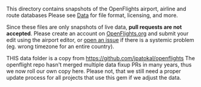 This directory contains snapshots of the OpenFlights airport, airline and route databases
Please see [Data](http://openflights.org/data.html) for file format, licensing, and more.

Since these files are only snapshots of live data, **pull requests are not accepted**.
Please create an account on [OpenFlights.org](http://openflights.org) and submit your edit
using the airport editor, or [open an issue](https://github.com/jpatokal/openflights/issues)
if there is a systemic problem (eg. wrong timezone for an entire country).


THIS data folder is a copy from https://github.com/jpatokal/openflights
The openflight repo hasn't merged multiple data fixup PRs in many years, thus we now roll our own copy here.
Please not, that we still need a proper update process for all projects that use this gem if we adjust the data.
